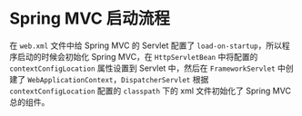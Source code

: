 # Spring MVC 启动流程

在 `web.xml` 文件中给 Spring MVC 的 Servlet 配置了 `load-on-startup`，所以程序启动的时候会初始化 Spring MVC，在 `HttpServletBean` 中将配置的 `contextConfigLocation` 属性设置到 Servlet 中，然后在 `FrameworkServlet` 中创建了 `WebApplicationContext`，`DispatcherServlet` 根据 `contextConfigLocation` 配置的 `classpath` 下的 xml 文件初始化了 Spring MVC 总的组件。